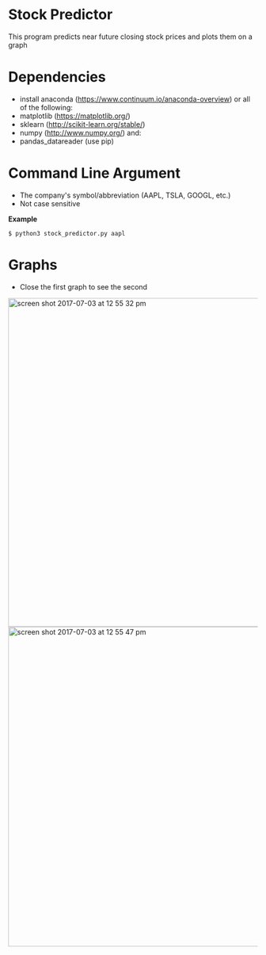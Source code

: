 # Stock Predictor
This program predicts near future closing stock prices and plots them on a graph

# Dependencies
  * install anaconda (https://www.continuum.io/anaconda-overview)
  or all of the following:
  * matplotlib (https://matplotlib.org/)
  * sklearn (http://scikit-learn.org/stable/)
  * numpy (http://www.numpy.org/)
  and:
  * pandas_datareader (use pip)

# Command Line Argument
 * The company's symbol/abbreviation (AAPL, TSLA, GOOGL, etc.)
 * Not case sensitive

 **Example**
 ```
$ python3 stock_predictor.py aapl
 ```

# Graphs
  * Close the first graph to see the second

<img width="663" alt="screen shot 2017-07-03 at 12 55 32 pm" src="https://user-images.githubusercontent.com/14815045/27806368-09500244-5fef-11e7-930c-4530f489784d.png">

<img width="645" alt="screen shot 2017-07-03 at 12 55 47 pm" src="https://user-images.githubusercontent.com/14815045/27806393-26906b78-5fef-11e7-8574-3ad39424f1d5.png">
